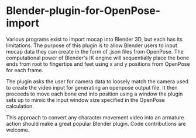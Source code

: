 # Blender-plugin-for-OpenPose-import

Various programs exist to import mocap into Blender 3D, but each has its limitations.  The purpose of this plugin is to allow Blender users to input mocap data they can create in the form of .json files from OpenPose. The computational power of Blender's IK engine will sequentially place the bone ends from root to fingertips and feet using x and y positions from OpenPose for each frame.

The plugin asks the user for camera data to loosely match the camera used to create the video input for generating an openpose output file.  It then proceeds to move each bone end into position using a window the plugin sets up to mimic the input window size specified in the OpenPose calculation.

This approach to convert any character movement video into an armature action should make a great popular Blender plugin.  Code contributions are welcome.
